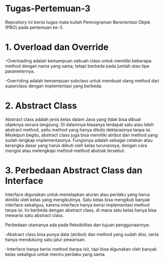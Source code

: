 # Tugas-Pertemuan-3
Repository ini berisi tugas mata kuliah Pemrograman Berorientasi Objek (PBO) pada pertemuan ke-3.
# 1. Overload dan Override
-Overloading adalah kemampuan sebuah class untuk memiliki beberapa method dengan nama yang sama, tetapi berbeda pada jumlah atau tipe parameternya.

-Overriding adalah kemampuan subclass untuk membuat ulang method dari superclass dengan implementasi yang berbeda.
# 2. Abstract Class
Abstract class adalah jenis kelas dalam Java yang tidak bisa dibuat objeknya secara langsung. Di dalamnya biasanya terdapat satu atau lebih abstract method, yaitu method yang hanya ditulis deklarasinya tanpa isi. Meskipun begitu, abstract class juga bisa memiliki atribut dan method yang sudah lengkap implementasinya.
Fungsinya adalah sebagai cetakan atau kerangka dasar yang harus diikuti oleh kelas turunannya, dengan cara mengisi atau melengkapi method-method abstrak tersebut.
# 3. Perbedaan Abstract Class dan Interface
Interface digunakan untuk menetapkan aturan atau perilaku yang harus dimiliki oleh kelas yang mengikutinya. Satu kelas bisa mengikuti banyak interface sekaligus, karena interface hanya berisi implementasi method tanpa isi. Ini berbeda dengan abstract class, di mana satu kelas hanya bisa mewarisi satu abstract class.

Perbedaan utamanya ada pada fleksibilitas dan tujuan penggunaannya:

-Abstract class bisa punya data (atribut) dan method yang sudah diisi, serta hanya mendukung satu jalur pewarisan.

-Interface hanya berisi method (tanpa isi), tapi bisa digunakan oleh banyak kelas sekaligus untuk meniru perilaku yang sama.
